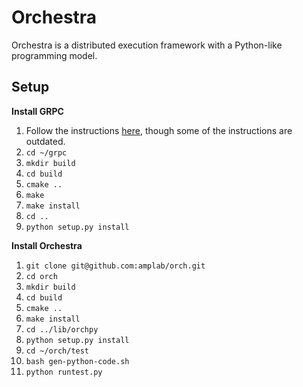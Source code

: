 # Orchestra

Orchestra is a distributed execution framework with a Python-like programming model.

## Setup

**Install GRPC**

1. Follow the instructions [here](https://github.com/grpc/grpc/blob/master/INSTALL), though some of the instructions are outdated.
2. `cd ~/grpc`
3. `mkdir build`
4. `cd build`
5. `cmake ..`
6. `make`
7. `make install`
8. `cd ..`
9. `python setup.py install`

**Install Orchestra**

1. `git clone git@github.com:amplab/orch.git`
2. `cd orch`
3. `mkdir build`
4. `cd build`
5. `cmake ..`
6. `make install`
7. `cd ../lib/orchpy`
8. `python setup.py install`
9. `cd ~/orch/test`
10. `bash gen-python-code.sh`
11. `python runtest.py`
